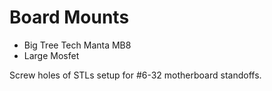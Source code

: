 # Board Mounts

* Big Tree Tech Manta MB8
* Large Mosfet

Screw holes of STLs setup for #6-32 motherboard standoffs.